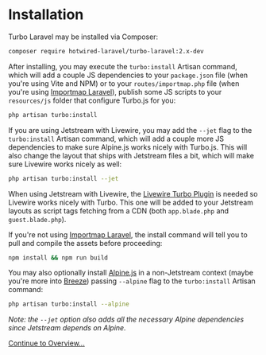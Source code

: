 # Installation

Turbo Laravel may be installed via Composer:

```bash
composer require hotwired-laravel/turbo-laravel:2.x-dev
```

After installing, you may execute the `turbo:install` Artisan command, which will add a couple JS dependencies to your `package.json` file (when you're using Vite and NPM) or to your `routes/importmap.php` file (when you're using [Importmap Laravel](https://github.com/tonysm/importmap-laravel)), publish some JS scripts to your `resources/js` folder that configure Turbo.js for you:

```bash
php artisan turbo:install
```

If you are using Jetstream with Livewire, you may add the `--jet` flag to the `turbo:install` Artisan command, which will add a couple more JS dependencies to make sure Alpine.js works nicely with Turbo.js. This will also change the layout that ships with Jetstream files a bit, which will make sure Livewire works nicely as well:

```bash
php artisan turbo:install --jet
```

When using Jetstream with Livewire, the [Livewire Turbo Plugin](https://github.com/livewire/turbolinks) is needed so Livewire works nicely with Turbo. This one will be added to your Jetstream layouts as script tags fetching from a CDN (both `app.blade.php` and `guest.blade.php`).

If you're not using [Importmap Laravel](https://github.com/tonysm/importmap-laravel), the install command will tell you to pull and compile the assets before proceeding:

```bash
npm install && npm run build
```

You may also optionally install [Alpine.js](https://alpinejs.dev/) in a non-Jetstream context (maybe you're more into [Breeze](https://laravel.com/docs/9.x/starter-kits#laravel-breeze)) passing `--alpine` flag to the `turbo:install` Artisan command:

```bash
php artisan turbo:install --alpine
```

_Note: the `--jet` option also adds all the necessary Alpine dependencies since Jetstream depends on Alpine._

[Continue to Overview...](/docs/{{version}}/overview)
